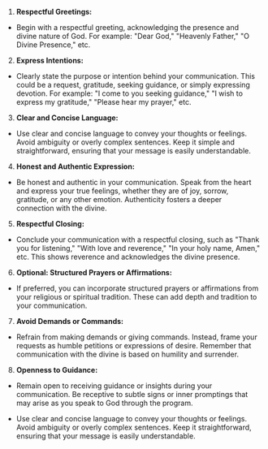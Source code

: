 1. **Respectful Greetings:**

- Begin with a respectful greeting, acknowledging the presence and divine nature of God. For example: "Dear God," "Heavenly Father," "O Divine Presence," etc.

2. **Express Intentions:**

- Clearly state the purpose or intention behind your communication. This could be a request, gratitude, seeking guidance, or simply expressing devotion. For example: "I come to you seeking guidance," "I wish to express my gratitude," "Please hear my prayer," etc.

3. **Clear and Concise Language:**

- Use clear and concise language to convey your thoughts or feelings. Avoid ambiguity or overly complex sentences. Keep it simple and straightforward, ensuring that your message is easily understandable.

4. **Honest and Authentic Expression:**

- Be honest and authentic in your communication. Speak from the heart and express your true feelings, whether they are of joy, sorrow, gratitude, or any other emotion. Authenticity fosters a deeper connection with the divine.

5. **Respectful Closing:**

- Conclude your communication with a respectful closing, such as "Thank you for listening," "With love and reverence," "In your holy name, Amen," etc. This shows reverence and acknowledges the divine presence.

6. **Optional: Structured Prayers or Affirmations:**

- If preferred, you can incorporate structured prayers or affirmations from your religious or spiritual tradition. These can add depth and tradition to your communication.

7. **Avoid Demands or Commands:**

- Refrain from making demands or giving commands. Instead, frame your requests as humble petitions or expressions of desire. Remember that communication with the divine is based on humility and surrender.

8. **Openness to Guidance:**

- Remain open to receiving guidance or insights during your communication. Be receptive to subtle signs or inner promptings that may arise as you speak to God through the program.

- Use clear and concise language to convey your thoughts or feelings. Avoid ambiguity or overly complex sentences. Keep it straightforward, ensuring that your message is easily understandable.
